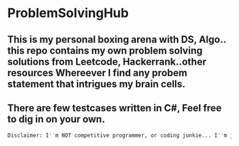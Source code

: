 # ProblemSolvingHub
## This is my personal boxing arena with DS, Algo.. this repo contains my own problem solving solutions from Leetcode, Hackerrank..other resources Whereever I find any probem statement that intrigues my brain cells.
## There are few testcases written in C#, Feel free to dig in on your own.
```bash
Disclaimer: I''m NOT competitive programmer, or coding junkie... I''m just having fun.
```
